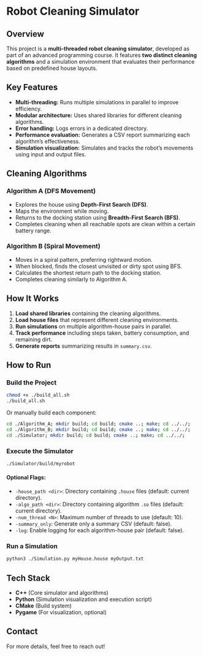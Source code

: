 # Robot Cleaning Simulator

## Overview
This project is a **multi-threaded robot cleaning simulator**, developed as part of an advanced programming course. It features **two distinct cleaning algorithms** and a simulation environment that evaluates their performance based on predefined house layouts.

## Key Features
- **Multi-threading:** Runs multiple simulations in parallel to improve efficiency.
- **Modular architecture:** Uses shared libraries for different cleaning algorithms.
- **Error handling:** Logs errors in a dedicated directory.
- **Performance evaluation:** Generates a CSV report summarizing each algorithm’s effectiveness.
- **Simulation visualization:** Simulates and tracks the robot’s movements using input and output files.

## Cleaning Algorithms
### **Algorithm A (DFS Movement)**
- Explores the house using **Depth-First Search (DFS)**.
- Maps the environment while moving.
- Returns to the docking station using **Breadth-First Search (BFS)**.
- Completes cleaning when all reachable spots are clean within a certain battery range.

### **Algorithm B (Spiral Movement)**
- Moves in a spiral pattern, preferring rightward motion.
- When blocked, finds the closest unvisited or dirty spot using BFS.
- Calculates the shortest return path to the docking station.
- Completes cleaning similarly to Algorithm A.

## How It Works
1. **Load shared libraries** containing the cleaning algorithms.
2. **Load house files** that represent different cleaning environments.
3. **Run simulations** on multiple algorithm-house pairs in parallel.
4. **Track performance** including steps taken, battery consumption, and remaining dirt.
5. **Generate reports** summarizing results in `summary.csv`.

## How to Run
### **Build the Project**
```bash
chmod +x ./build_all.sh
./build_all.sh
```
Or manually build each component:
```bash
cd ./Algorithm_A; mkdir build; cd build; cmake ..; make; cd ../../;
cd ./Algorithm_B; mkdir build; cd build; cmake ..; make; cd ../../;
cd ./Simulator; mkdir build; cd build; cmake ..; make; cd ../../;
```

### **Execute the Simulator**
```bash
./Simulator/build/myrobot
```
#### **Optional Flags:**
- `-house_path <dir>`: Directory containing `.house` files (default: current directory).
- `-algo_path <dir>`: Directory containing algorithm `.so` files (default: current directory).
- `-num_thread <N>`: Maximum number of threads to use (default: 10).
- `-summary_only`: Generate only a summary CSV (default: false).
- `-log`: Enable logging for each algorithm-house pair (default: false).

### **Run a Simulation**
```bash
python3 ./Simulation.py myHouse.house myOutput.txt
```

## Tech Stack
- **C++** (Core simulator and algorithms)
- **Python** (Simulation visualization and execution script)
- **CMake** (Build system)
- **Pygame** (For visualization, optional)

## Contact
For more details, feel free to reach out!

